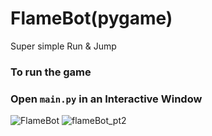 # FlameBot(pygame)
Super simple Run & Jump
### To run the game
### Open ```main.py``` in an Interactive Window
![FlameBot](https://user-images.githubusercontent.com/78292768/152677681-b17fde69-d414-4831-8e29-237519b0f254.gif)
![flameBot_pt2](https://user-images.githubusercontent.com/78292768/152677683-8233638b-d12a-4a0d-9e7b-43ae988f1576.gif)
